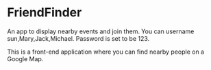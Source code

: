# FriendFinder
An app to display nearby events and join them.  You can username sun,Mary,Jack,Michael.  Password is set to be 123.

This is a front-end application where you can find nearby people on a Google Map.
